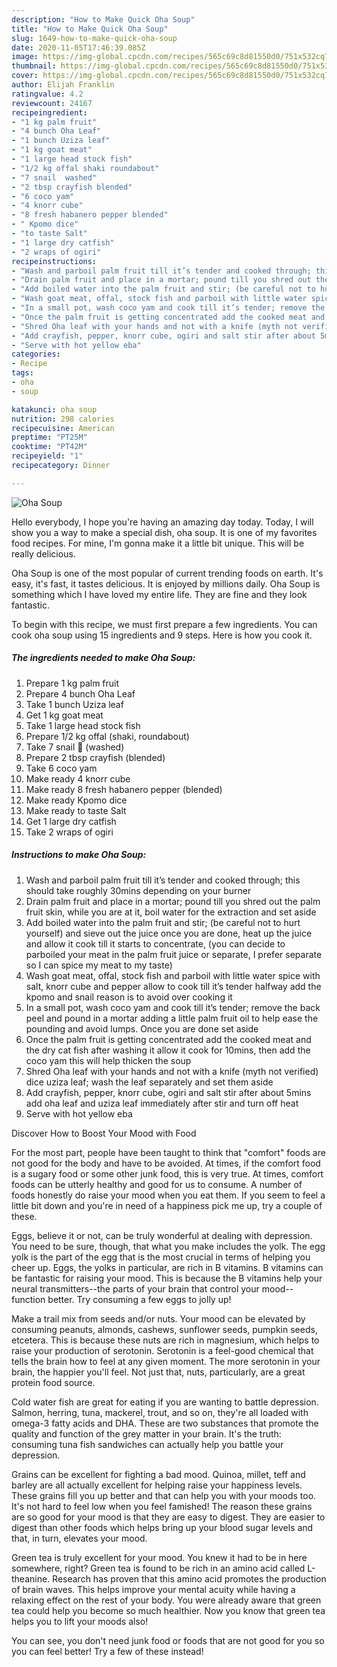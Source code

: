 ```yaml
---
description: "How to Make Quick Oha Soup"
title: "How to Make Quick Oha Soup"
slug: 1649-how-to-make-quick-oha-soup
date: 2020-11-05T17:46:39.085Z
image: https://img-global.cpcdn.com/recipes/565c69c8d81550d0/751x532cq70/oha-soup-recipe-main-photo.jpg
thumbnail: https://img-global.cpcdn.com/recipes/565c69c8d81550d0/751x532cq70/oha-soup-recipe-main-photo.jpg
cover: https://img-global.cpcdn.com/recipes/565c69c8d81550d0/751x532cq70/oha-soup-recipe-main-photo.jpg
author: Elijah Franklin
ratingvalue: 4.2
reviewcount: 24167
recipeingredient:
- "1 kg palm fruit"
- "4 bunch Oha Leaf"
- "1 bunch Uziza leaf"
- "1 kg goat meat"
- "1 large head stock fish"
- "1/2 kg offal shaki roundabout"
- "7 snail  washed"
- "2 tbsp crayfish blended"
- "6 coco yam"
- "4 knorr cube"
- "8 fresh habanero pepper blended"
- " Kpomo dice"
- "to taste Salt"
- "1 large dry catfish"
- "2 wraps of ogiri"
recipeinstructions:
- "Wash and parboil palm fruit till it’s tender and cooked through; this should take roughly 30mins depending on your burner"
- "Drain palm fruit and place in a mortar; pound till you shred out the palm fruit skin, while you are at it, boil water for the extraction and set aside"
- "Add boiled water into the palm fruit and stir; (be careful not to hurt yourself) and sieve out the juice once you are done, heat up the juice and allow it cook till it starts to concentrate, (you can decide to parboiled your meat in the palm fruit juice or separate, I prefer separate so I can spice my meat to my taste)"
- "Wash goat meat, offal, stock fish and parboil with little water spice with salt, knorr cube and pepper allow to cook till it’s tender halfway add the kpomo and snail reason is to avoid over cooking it"
- "In a small pot, wash coco yam and cook till it’s tender; remove the back peel and pound in a mortar adding a little palm fruit oil to help ease the pounding and avoid lumps. Once you are done set aside"
- "Once the palm fruit is getting concentrated add the cooked meat and the dry cat fish after washing it allow it cook for 10mins, then add the coco yam this will help thicken the soup"
- "Shred Oha leaf with your hands and not with a knife (myth not verified) dice uziza leaf; wash the leaf separately and set them aside"
- "Add crayfish, pepper, knorr cube, ogiri and salt stir after about 5mins add oha leaf and uziza leaf immediately after stir and turn off heat"
- "Serve with hot yellow eba"
categories:
- Recipe
tags:
- oha
- soup

katakunci: oha soup 
nutrition: 298 calories
recipecuisine: American
preptime: "PT25M"
cooktime: "PT42M"
recipeyield: "1"
recipecategory: Dinner

---
```



![Oha Soup](https://img-global.cpcdn.com/recipes/565c69c8d81550d0/751x532cq70/oha-soup-recipe-main-photo.jpg)

Hello everybody, I hope you're having an amazing day today. Today, I will show you a way to make a special dish, oha soup. It is one of my favorites food recipes. For mine, I'm gonna make it a little bit unique. This will be really delicious.

Oha Soup is one of the most popular of current trending foods on earth. It's easy, it's fast, it tastes delicious. It is enjoyed by millions daily. Oha Soup is something which I have loved my entire life. They are fine and they look fantastic.




To begin with this recipe, we must first prepare a few ingredients. You can cook oha soup using 15 ingredients and 9 steps. Here is how you cook it.

<!--inarticleads1-->

##### The ingredients needed to make Oha Soup:

1. Prepare 1 kg palm fruit
1. Prepare 4 bunch Oha Leaf
1. Take 1 bunch Uziza leaf
1. Get 1 kg goat meat
1. Take 1 large head stock fish
1. Prepare 1/2 kg offal (shaki, roundabout)
1. Take 7 snail 🐌 (washed)
1. Prepare 2 tbsp crayfish (blended)
1. Take 6 coco yam
1. Make ready 4 knorr cube
1. Make ready 8 fresh habanero pepper (blended)
1. Make ready  Kpomo dice
1. Make ready to taste Salt
1. Get 1 large dry catfish
1. Take 2 wraps of ogiri




<!--inarticleads2-->

##### Instructions to make Oha Soup:

1. Wash and parboil palm fruit till it’s tender and cooked through; this should take roughly 30mins depending on your burner
1. Drain palm fruit and place in a mortar; pound till you shred out the palm fruit skin, while you are at it, boil water for the extraction and set aside
1. Add boiled water into the palm fruit and stir; (be careful not to hurt yourself) and sieve out the juice once you are done, heat up the juice and allow it cook till it starts to concentrate, (you can decide to parboiled your meat in the palm fruit juice or separate, I prefer separate so I can spice my meat to my taste)
1. Wash goat meat, offal, stock fish and parboil with little water spice with salt, knorr cube and pepper allow to cook till it’s tender halfway add the kpomo and snail reason is to avoid over cooking it
1. In a small pot, wash coco yam and cook till it’s tender; remove the back peel and pound in a mortar adding a little palm fruit oil to help ease the pounding and avoid lumps. Once you are done set aside
1. Once the palm fruit is getting concentrated add the cooked meat and the dry cat fish after washing it allow it cook for 10mins, then add the coco yam this will help thicken the soup
1. Shred Oha leaf with your hands and not with a knife (myth not verified) dice uziza leaf; wash the leaf separately and set them aside
1. Add crayfish, pepper, knorr cube, ogiri and salt stir after about 5mins add oha leaf and uziza leaf immediately after stir and turn off heat
1. Serve with hot yellow eba




Discover How to Boost Your Mood with Food


For the most part, people have been taught to think that "comfort" foods are not good for the body and have to be avoided. At times, if the comfort food is a sugary food or some other junk food, this is very true. At times, comfort foods can be utterly healthy and good for us to consume. A number of foods honestly do raise your mood when you eat them. If you seem to feel a little bit down and you're in need of a happiness pick me up, try a couple of these.

Eggs, believe it or not, can be truly wonderful at dealing with depression. You need to be sure, though, that what you make includes the yolk. The egg yolk is the part of the egg that is the most crucial in terms of helping you cheer up. Eggs, the yolks in particular, are rich in B vitamins. B vitamins can be fantastic for raising your mood. This is because the B vitamins help your neural transmitters--the parts of your brain that control your mood--function better. Try consuming a few eggs to jolly up!

Make a trail mix from seeds and/or nuts. Your mood can be elevated by consuming peanuts, almonds, cashews, sunflower seeds, pumpkin seeds, etcetera. This is because these nuts are rich in magnesium, which helps to raise your production of serotonin. Serotonin is a feel-good chemical that tells the brain how to feel at any given moment. The more serotonin in your brain, the happier you'll feel. Not just that, nuts, particularly, are a great protein food source.

Cold water fish are great for eating if you are wanting to battle depression. Salmon, herring, tuna, mackerel, trout, and so on, they're all loaded with omega-3 fatty acids and DHA. These are two substances that promote the quality and function of the grey matter in your brain. It's the truth: consuming tuna fish sandwiches can actually help you battle your depression. 

Grains can be excellent for fighting a bad mood. Quinoa, millet, teff and barley are all actually excellent for helping raise your happiness levels. These grains fill you up better and that can help you with your moods too. It's not hard to feel low when you feel famished! The reason these grains are so good for your mood is that they are easy to digest. They are easier to digest than other foods which helps bring up your blood sugar levels and that, in turn, elevates your mood.

Green tea is truly excellent for your mood. You knew it had to be in here somewhere, right? Green tea is found to be rich in an amino acid called L-theanine. Research has proven that this amino acid promotes the production of brain waves. This helps improve your mental acuity while having a relaxing effect on the rest of your body. You were already aware that green tea could help you become so much healthier. Now you know that green tea helps you to lift your moods also!

You can see, you don't need junk food or foods that are not good for you so you can feel better! Try a few of these instead!


